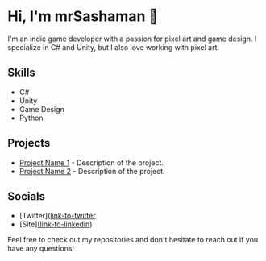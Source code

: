 # Hi, I'm mrSashaman 👋

I'm an indie game developer with a passion for pixel art and game design. I specialize in C# and Unity, but I also love working with pixel art.

## Skills

- C#
- Unity
- Game Design
- Python


## Projects

- [Project Name 1](link-to-repo-1) - Description of the project.
- [Project Name 2](link-to-repo-2) - Description of the project.

## Socials

- [Twitter]([link-to-twitter](https://x.com/MrSashaman)
- [Site][(link-to-linkedin](https://steelfoxgames.fun/))

Feel free to check out my repositories and don't hesitate to reach out if you have any questions!
